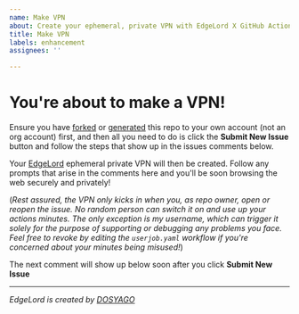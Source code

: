 ```yaml
---
name: Make VPN
about: Create your ephemeral, private VPN with EdgeLord X GitHub Actions (no affiliation)
title: Make VPN
labels: enhancement
assignees: ''

---
```


# You're about to make a VPN!

Ensure you have [forked](../fork) or [generated](../generate) this repo to your own account (not an org account) first, and then all you need to do is click the **Submit New Issue** button and follow the steps that show up in the issues comments below.

Your [EdgeLord](https://github.com/EdgeLord/EdgeLord) ephemeral private VPN will then be created. Follow any prompts that arise in the comments here and you'll be soon browsing the web securely and privately!

(*Rest assured, the VPN only kicks in when you, as repo owner, open or reopen the issue. No random person can switch it on and use up your actions minutes. The only exception is my username, which can trigger it solely for the purpose of supporting or debugging any problems you face. Feel free to revoke by editing the `userjob.yaml` workflow if you're concerned about your minutes being misused!*)

The next comment will show up below soon after you click **Submit New Issue**

---

*EdgeLord is created by [DOSYAGO](https://dosyago.com)*

